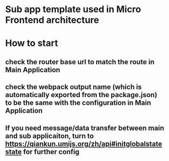 # Sub app template used in Micro Frontend architecture

# How to start

## check the router base url to match the route in Main Application
## check the webpack output name (which is automatically exported from the package.json) to be the same with the configuration in Main Application
## If you need message/data transfer between main and sub applicaiton, turn to https://qiankun.umijs.org/zh/api#initglobalstatestate for further config